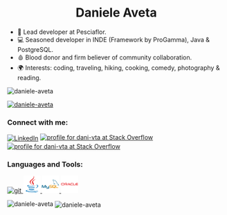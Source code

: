 <h1 align="center">Daniele Aveta</h1>

- 💼 Lead developer at Pesciaflor.<br/>
- 💻 Seasoned developer in INDE (Framework by ProGamma), Java & PostgreSQL.<br/>
- 🩸 Blood donor and firm believer of community collaboration.<br/>
- 🌍 Interests: coding, traveling, hiking, cooking, comedy, photography & reading.<br/>

<p align="left"> <img src="https://komarev.com/ghpvc/?username=daniele-aveta&label=Profile%20views&color=0e75b6&style=flat" alt="daniele-aveta" /> </p>

<p align="left"> <a href="https://github.com/ryo-ma/github-profile-trophy"><img src="https://github-profile-trophy.vercel.app/?username=daniele-aveta" alt="daniele-aveta" /></a> </p>

<h3 align="left">Connect with me:</h3>
<p align="left">
<a href="https://www.linkedin.com/in/daniele-aveta/" target="blank"><img align="center" src="https://cdn-icons-png.flaticon.com/512/174/174857.png" alt="LinkedIn" height="30" width="40" /></a>
<a href="https://stackoverflow.com/users/4415625/"><img src="https://cdn.sstatic.net/Sites/stackoverflow/Img/favicon.ico" width="40" height="30" alt="profile for dani-vta at Stack Overflow" title="profile for dani-vta at Stack Overflow"></a>
<a href="https://stackoverflow.com/users/4415625/" target="blank"><img align="center" src="https://stackoverflow.com/users/flair/4415625.png" alt="profile for dani-vta at Stack Overflow" height="30" width="40" /></a>
</p>

<h3 align="left">Languages and Tools:</h3>
<p align="left"> 
  <a href="https://git-scm.com/" target="_blank" rel="noreferrer"> <img src="https://www.vectorlogo.zone/logos/git-scm/git-scm-icon.svg" alt="git" width="40" height="40"/> </a> 
  <a href="https://www.java.com" target="_blank" rel="noreferrer"> <img src="https://raw.githubusercontent.com/devicons/devicon/master/icons/java/java-original.svg" alt="java" width="40" height="40"/> </a> 
  <a href="https://www.mysql.com/" target="_blank" rel="noreferrer"> <img src="https://raw.githubusercontent.com/devicons/devicon/master/icons/mysql/mysql-original-wordmark.svg" alt="mysql" width="40" height="40"/> </a> 
  <a href="https://www.oracle.com/" target="_blank" rel="noreferrer"> <img src="https://raw.githubusercontent.com/devicons/devicon/master/icons/oracle/oracle-original.svg" alt="oracle" width="40" height="40"/> </a> 
</p>

<p><img align="left" src="https://github-readme-stats.vercel.app/api/top-langs?username=daniele-aveta&show_icons=true&locale=en&layout=compact" alt="daniele-aveta" /></p>

<p>&nbsp;<img align="center" src="https://github-readme-stats.vercel.app/api?username=daniele-aveta&show_icons=true&locale=en" alt="daniele-aveta" /></p>
<!---
daniele-aveta/daniele-aveta is a ✨ special ✨ repository because its `README.md` (this file) appears on your GitHub profile.
You can click the Preview link to take a look at your changes.
--->
